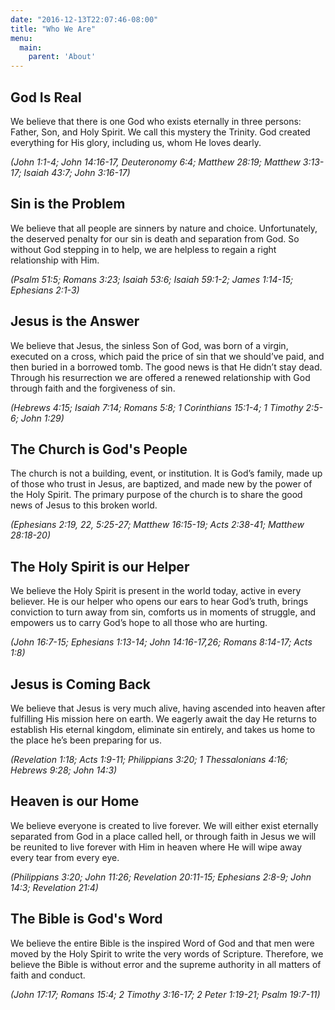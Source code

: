 ```yaml
---
date: "2016-12-13T22:07:46-08:00"
title: "Who We Are"
menu:
  main:
    parent: 'About'
---
```



## God Is Real

We believe that there is one God who exists eternally in three persons: Father, Son, and Holy Spirit. We call this mystery the Trinity. God created everything for His glory, including us, whom He loves dearly.  

*(John 1:1-4; John 14:16-17, Deuteronomy 6:4; Matthew 28:19; Matthew 3:13-17; Isaiah 43:7; John 3:16-17)*

## Sin is the Problem

We believe that all people are sinners by nature and choice. Unfortunately, the deserved penalty for our sin is death and separation from God. So without God stepping in to help, we are helpless to regain a right relationship with Him. 

*(Psalm 51:5; Romans 3:23; Isaiah 53:6; Isaiah 59:1-2; James 1:14-15; Ephesians 2:1-3)*

## Jesus is the Answer

We believe that Jesus, the sinless Son of God, was born of a virgin, executed on a cross, which paid the price of sin that we should’ve paid, and then buried in a borrowed tomb. The good news is that He didn’t stay dead. Through his resurrection we are offered a renewed relationship with God through faith and the forgiveness of sin. 

*(Hebrews 4:15; Isaiah 7:14; Romans 5:8; 1 Corinthians 15:1-4; 1 Timothy 2:5-6; John 1:29)*

## The Church is God's People

The church is not a building, event, or institution. It is God’s family, made up of those who trust in Jesus, are baptized, and made new by the power of the Holy Spirit. The primary purpose of the church is to share the good news of Jesus to this broken world. 

*(Ephesians 2:19, 22, 5:25-27; Matthew 16:15-19; Acts 2:38-41; Matthew 28:18-20)*

## The Holy Spirit is our Helper

We believe the Holy Spirit is present in the world today, active in every believer. He is our helper who opens our ears to hear God’s truth, brings conviction to turn away from sin, comforts us in moments of struggle, and empowers us to carry God’s hope to all those who are hurting. 

*(John 16:7-15; Ephesians 1:13-14; John 14:16-17,26; Romans 8:14-17; Acts 1:8)*

## Jesus is Coming Back

We believe that Jesus is very much alive, having ascended into heaven after fulfilling His mission here on earth. We eagerly await the day He returns to establish His eternal kingdom, eliminate sin entirely, and takes us home to the place he’s been preparing for us.  

*(Revelation 1:18; Acts 1:9-11; Philippians 3:20; 1 Thessalonians 4:16; Hebrews 9:28; John 14:3)*

## Heaven is our Home

We believe everyone is created to live forever. We will either exist eternally separated from God in a place called hell, or through faith in Jesus we will be reunited to live forever with Him in heaven where He will wipe away every tear from every eye. 

*(Philippians 3:20; John 11:26; Revelation 20:11-15; Ephesians 2:8-9; John 14:3; Revelation 21:4)*

## The Bible is God's Word

We believe the entire Bible is the inspired Word of God and that men were moved by the Holy Spirit to write the very words of Scripture. Therefore, we believe the Bible is without error and the supreme authority in all matters of faith and conduct. 

*(John 17:17; Romans 15:4; 2 Timothy 3:16-17; 2 Peter 1:19-21; Psalm 19:7-11)*


